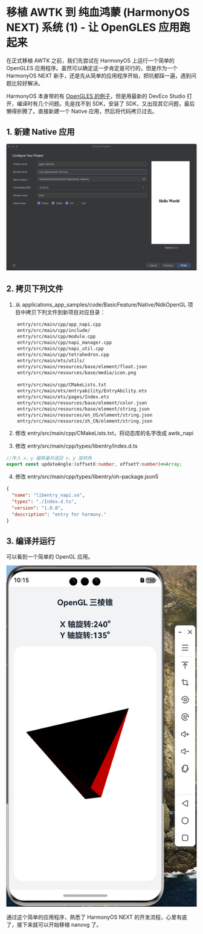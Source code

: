 
# 移植 AWTK 到 纯血鸿蒙 (HarmonyOS NEXT) 系统 (1) - 让 OpenGLES 应用跑起来

在正式移植 AWTK 之前，我们先尝试在 HarmonyOS 上运行一个简单的 OpenGLES 应用程序。虽然可以确定这一步肯定是可行的，但是作为一个 HarmonyOS NEXT 新手，还是先从简单的应用程序开始，把坑都踩一遍，遇到问题比较好解决。

HarmonyOS 本身带的有 [OpenGLES 的例子](https://gitee.com/openharmony/applications_app_samples.git)，但是用最新的 DevEco Studio 打开，编译时有几个问题。先是找不到  SDK，安装了 SDK，又出现其它问题，最后懒得折腾了。直接新建一个 Native 应用，然后将代码拷贝过去。

## 1. 新建 Native 应用

![](images/awtk_opengl1.png)

## 2. 拷贝下列文件

1. 从 applications_app_samples/code/BasicFeature/Native/NdkOpenGL 项目中拷贝下列文件到新项目对应目录：

```
	entry/src/main/cpp/app_napi.cpp
	entry/src/main/cpp/include/
	entry/src/main/cpp/module.cpp
	entry/src/main/cpp/napi_manager.cpp
	entry/src/main/cpp/napi_util.cpp
	entry/src/main/cpp/tetrahedron.cpp
	entry/src/main/ets/utils/
	entry/src/main/resources/base/element/float.json
	entry/src/main/resources/base/media/icon.png

	entry/src/main/cpp/CMakeLists.txt
	entry/src/main/ets/entryability/EntryAbility.ets
	entry/src/main/ets/pages/Index.ets
	entry/src/main/resources/base/element/color.json
	entry/src/main/resources/base/element/string.json
	entry/src/main/resources/en_US/element/string.json
	entry/src/main/resources/zh_CN/element/string.json
```

2. 修改 entry/src/main/cpp/CMakeLists.txt，将动态库的名字改成 awtk_napi
	
3. 修改 entry/src/main/cpp/types/libentry/Index.d.ts

```ts
//传入 x，y 偏移量并返回 x，y 旋转角
export const updateAngle:(offsetX:number, offsetY:number)=>Array;
```

4. 修改 entry/src/main/cpp/types/libentry/oh-package.json5

```json
{
  "name": "libentry_napi.so",
  "types": "./Index.d.ts",
  "version": "1.0.0",
  "description": "entry for harmony."
}
```

## 3. 编译并运行

可以看到一个简单的 OpenGL 应用。

![](images/awtk_opengl_ui.png)

通过这个简单的应用程序，熟悉了 HarmonyOS NEXT 的开发流程，心里有底了，接下来就可以开始移植 nanovg 了。